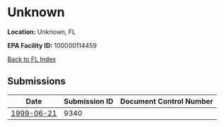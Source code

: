 # Unknown

**Location:** Unknown, FL

**EPA Facility ID:** 100000114459

[Back to FL Index](../../index.md)

## Submissions

| Date | Submission ID | Document Control Number |
|------|--------------|-------------------------|
| [1999-06-21](submissions/9340.md) | 9340 |  |
